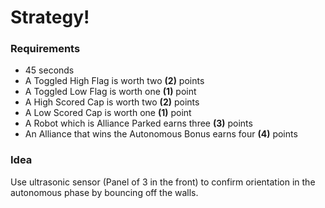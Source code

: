 # Strategy!

### Requirements 

* 45 seconds
* A Toggled High Flag is worth two **(2)** points
* A Toggled Low Flag is worth one **(1)** point
* A High Scored Cap is worth two **(2)** points
* A Low Scored Cap is worth one **(1)** point
* A Robot which is Alliance Parked earns three **(3)** points
* An Alliance that wins the Autonomous Bonus earns four **(4)** points

### Idea

Use ultrasonic sensor (Panel of 3 in the front) to confirm orientation in the autonomous phase by bouncing off the walls.

